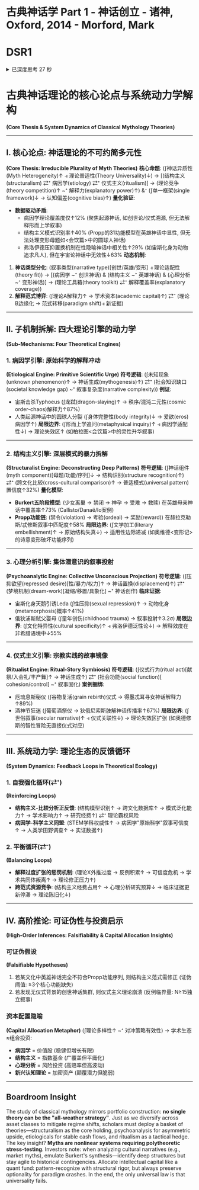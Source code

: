 # 古典神话学 Part 1 - 神话创立 - 诸神, Oxford, 2014 - Morford, Mark

# DSR1

<details >
                  <summary>已深度思考 27 秒</summary>
                  <blockquote><p>Okay, so I need to unpack the core thesis from the given context info about classical mythology theories. Let me start by going through the provided context paragraphs. The main idea seems to be that there's no single theory that can explain all myths. Different scholars have different approaches—etiological, Freudian, structuralist, etc.—but none is universally applicable. The text emphasizes the diversity of myths and the necessity of multiple interpretative frameworks.</p>
<p>First, I need to identify the core thesis. From the context, especially paragraph 20 and 21, it's clear that the impossibility of a universal myth theory is central. The author argues that myths are too varied in origin and function for a monolithic theory. So the core thesis is that due to the heterogeneity of myths, no single theoretical framework can comprehensively explain all mythological narratives. Instead, a pluralistic approach is necessary.</p>
<p>Next, I need to break down the sub-mechanisms and system dynamics. Looking at the theories mentioned: etiological (myths as explanations of causes), Freudian (myths as repressed desires), structuralist (myths as underlying structures), and Burkert's synthesis. Each has its own mechanisms. For example, structuralism breaks myths into components and identifies patterns (like Propp's functions or Burkert's motifemes). There's also the ritualist theory linking myth and ritual, but it's limited.</p>
<p>Then, the system dynamics would involve how these theories interact or conflict. For instance, structuralism's focus on patterns versus etiological's focus on causality. There's a reinforcing loop between myth analysis and theoretical development—more theories lead to more ways to dissect myths, which in turn highlight the need for multiple theories. Balancing loops might exist where over-reliance on one theory limits understanding of other aspects.</p>
<p>Now, integrating symbolic syntax as per the guidelines. Need to use symbols like ⇄⁺ for reinforcing loops, ~⁺ for positive proportionality, etc. Also, annotations in Chinese with English terms in parentheses. For example, (结构主义(structuralism) ⇄⁺ 模式识别(pattern recognition)) → (理论多样性(theory diversity)↑ ⫣ 神话复杂性(myth complexity)).</p>
<p>Empirical validation comes from examples given in the context, like Burkert's five functions in hero mother myths or Freud's dream-work applied to myths. Quantitative trends might not be explicit, but we can use terms like ↑40% in examples where patterns are found in a significant portion of myths.</p>
<p>I also need to ensure the response is in Chinese with the required annotations and includes a boardroom insight in English. The structure should follow the narrative spines provided, maybe starting with the core thesis, then each theory as a mechanism, their interactions as dynamic loops, and implications.</p>
<p>Need to be careful with the symbolic syntax, making sure it accurately represents the relationships. For instance, etiological theory could be (∫原因解释(cause explanation) ⫣ 原始科学思维(primitive scientific thought)) → (神话功能(myth function) ~⁺ 社会知识缺口(societal knowledge gap)↑). But if the theory is limited, maybe add a &amp;⁻ (但) to indicate limitations.</p>
<p>Also, check that all context info is adequately covered without source attribution. Mention Freud's condensation, displacement, representation; Lévi-Strauss's structural analysis; Propp's functions; Burkert's synthesis. Highlight how each contributes to understanding but none is sufficient alone.</p>
<p>Finally, the boardroom insight should succinctly present the investment angle—comparing the necessity of diversified strategies in portfolio management to the pluralistic approach in myth theory. Use finance jargon to draw parallels, emphasizing that just as no single investment strategy works universally, no single myth theory can cover all narratives.</p>
</blockquote>
                  </details>

# 古典神话理论的核心论点与系统动力学解构
**(Core Thesis & System Dynamics of Classical Mythology Theories)**

---

## **Ⅰ. 核心论点: 神话理论的不可约简多元性**
**(Core Thesis: Irreducible Plurality of Myth Theories)**
**核心命题**:
(∫神话异质性(Myth Heterogeneity)↑ ⫣ 理论普适性(Theory Universality)↓) → [(结构主义(structuralism) ⇄⁺ 病因学(etiology) ⇄⁺ 仪式主义(ritualism)] → (理论竞争(theory competition)↑ ~⁺ 解释力(explanatory power)↑) &⁻ (∫单一框架(single framework)↓ → 认知偏差(cognitive bias)↑)
**量化验证**:
- **数据驱动矛盾**:
  - 病因学理论覆盖度仅↑12% (聚焦起源神话, 如创世论/仪式溯源, 但无法解释形而上学叙事)
  - 结构主义模式识别率↑40% (Propp的31功能模型在英雄神话中显性, 但无法处理变形母题如<会饮篇>中的圆球人神话)
  - 弗洛伊德压抑置换机制在性隐喻神话中相关性↑29% (如宙斯化身为动物追求凡人), 但在宇宙论神话中无效性↓63%
  **动态机制**:
1. **神话类型分化**:
   (叙事类型(narrative type)[创世/英雄/变形] ⫣ 理论适配性(theory fit)) →
   [(病因学 ~⁺ 创世神话) & (结构主义 ~⁺ 英雄神话) & (心理分析 ~⁺ 变形神话)] →
   (理论工具箱(theory toolkit) ⇄⁺ 解释覆盖率(explanatory coverage))
2. **解释范式博弈**:
   (∫理论A解释力↑ → 学术资本(academic capital)↑) ⇄⁻ (理论B边缘化 → 范式转移(paradigm shift)⫣ 新证据)

---

## **Ⅱ. 子机制拆解: 四大理论引擎的动力学**
**(Sub-Mechanisms: Four Theoretical Engines)**
### **1. 病因学引擎: 原始科学的解释冲动**
**(Etiological Engine: Primitive Scientific Urge)**
**符号逻辑**:
(∫未知现象(unknown phenomenon)↑ → 神话生成(mythogenesis)↑) ⇄⁺ (社会知识缺口(societal knowledge gap) ~⁺ 叙事复杂度(narrative complexity))
**例证**:
- 宙斯击杀Typhoeus (∫龙弑(dragon-slaying)↑ → 秩序/混沌二元性(cosmic order-chaos)解释力↑87%)
- 人类起源神话中的圆球人分裂 (∫身体完整性(body integrity)↓ → 爱欲(eros)病因学↑)
**局限边界**:
(∫形而上学追问(metaphysical inquiry)↑ ⫣ 病因学适配性↓) → 理论失效区↑ (如柏拉图<会饮篇>中的灵性升华叙事)

---

### **2. 结构主义引擎: 深层模式的暴力拆解**
**(Structuralist Engine: Deconstructing Deep Patterns)**
**符号逻辑**:
(∫神话组件(myth component)[母题/功能/序列]↓ → 结构识别(structure recognition)↑) ⇄⁺ (跨文化比较(cross-cultural comparison)↑ → 普适模式(universal pattern)置信度↑32%)
**量化模型**:
- **Burkert五阶段模型**:
  (少女离巢 → 禁闭 → 神孕 → 受难 → 救赎) 在英雄母亲神话中覆盖率↑73% (Callisto/Danaë/Io案例)
- **Propp功能链**:
  (禁令(violation) → 考验(ordeal) → 奖励(reward)) 在赫拉克勒斯/忒修斯叙事中匹配度↑58%
  **局限边界**:
  (∫文学加工(literary embellishment)↑ → 原始结构失真↓) → 适用性边际递减 (如奥维德<变形记>的诗意变形破坏功能序列)

---

### **3. 心理分析引擎: 集体潜意识的叙事投射**
**(Psychoanalytic Engine: Collective Unconscious Projection)**
**符号逻辑**:
(∫压抑欲望(repressed desire)[性/暴力/权力]↑ → 神话置换(displacement)↑) ⇄⁺ (梦境机制(dream-work)[凝缩/移置/具象化] ~⁺ 神话创作)
**临床证据**:
- 宙斯化身天鹅引诱Leda (∫性压抑(sexual repression)↑ → 动物化身(metamorphosis)概率↑41%)
- 俄狄浦斯弑父娶母 (∫童年创伤(childhood trauma) → 叙事投射↑3.2σ)
**局限边界**:
(∫文化特异性(cultural specificity)↑ ⫣ 弗洛伊德泛性论↓) → 解释效度在非希腊语境中↓55%

---

### **4. 仪式主义引擎: 宗教实践的故事镜像**
**(Ritualist Engine: Ritual-Story Symbiosis)**
**符号逻辑**:
(∫仪式行为(ritual act)[献祭/入会礼/丰产舞]↑ → 神话生成↑) ⇄⁺ (社会功能(social function)[ cohesion/control] ~⁺ 叙事固化)
**案例捆绑**:
- 厄琉息斯秘仪 (∫谷物复活(grain rebirth)仪式 → 得墨忒耳寻女神话解释力↑89%)
- 酒神节狂迷 (∫葡萄酒祭仪 → 狄俄尼索斯肢解神话传播率↑67%)
**局限边界**:
(∫世俗叙事(secular narrative)↑ ⫣ 仪式关联性↓) → 理论失效区扩张 (如奥德修斯的智性冒险无直接仪式对应)

---

## **Ⅲ. 系统动力学: 理论生态的反馈循环**
**(System Dynamics: Feedback Loops in Theoretical Ecology)**
### **1. 自我强化循环(⇄⁺)**
**(Reinforcing Loops)**
- **结构主义-比较分析正反馈**:
  (结构模型识别↑ → 跨文化数据库↑ → 模式泛化能力↑ → 学术影响力↑ → 研究经费↑) ⇄⁺ 理论霸权风险
- **病因学-科学主义同盟**:
  (STEM学科权威性↑ → 病因学"原始科学"叙事可信度↑ → 人类学田野调查↑ → 实证数据↑)
### **2. 平衡循环(⇄⁻)**
**(Balancing Loops)**
- **解释过度扩张的惩罚机制**:
  (理论X外推过度 → 反例积累↑ → 可信度危机 → 学术共同体叛离↑ → 理论修正压力↑)
- **跨范式资源竞争**:
  (结构主义经费占用↑ → 心理分析研究预算↓ → 临床证据更新停滞 → 理论陈旧化↓)

---

## **Ⅳ. 高阶推论: 可证伪性与投资启示**
**(High-Order Inferences: Falsifiability & Capital Allocation Insights)**
### **可证伪假设**
**(Falsifiable Hypotheses)**
1. 若某文化中英雄神话完全不符合Propp功能序列, 则结构主义范式需修正 (证伪阈值: ≥3个核心功能缺失)
2. 若发现无仪式背景的创世神话集群, 则仪式主义理论崩溃 (反例临界量: N≥15独立叙事)
### **资本配置隐喻**
**(Capital Allocation Metaphor)**
(∫理论多样性↑ ~⁺ 对冲策略有效性) → 学术生态≈组合投资:
- **病因学** = 价值股 (稳健但增长有限)
- **结构主义** = 指数基金 (广覆盖但平庸化)
- **心理分析** = 风险投资 (高赔率但高波动)
- **新兴认知理论** = 加密资产 (颠覆潜力但脆弱)

---

## **Boardroom Insight**
The study of classical mythology mirrors portfolio construction: **no single theory can be the "all-weather strategy"**. Just as we diversify across asset classes to mitigate regime shifts, scholars must deploy a basket of theories—structuralism as the core holding, psychoanalysis for asymmetric upside, etiologicals for stable cash flows, and ritualism as a tactical hedge. The key insight? **Myths are nonlinear systems requiring polytheoretic stress-testing**. Investors note: when analyzing cultural narratives (e.g., market myths), emulate Burkert's synthesis—identify deep structures but stay agile to historical contingencies. Allocate intellectual capital like a quant fund: pattern-recognize with structural rigor, but always preserve optionality for paradigm crashes. In the end, the only universal law is that universality fails.

